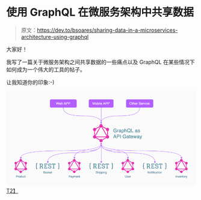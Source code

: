 # 使用 GraphQL 在微服务架构中共享数据

> 原文：<https://dev.to/bsoares/sharing-data-in-a-microservices-architecture-using-graphql>

大家好！

我写了一篇关于微服务架构之间共享数据的一些痛点以及 GraphQL 在某些情况下如何成为一个伟大的工具的帖子。

让我知道你的印象:-)

[![GraphQL as API Gateways](img/c349deaf3185f27719eaa043fe038538.png)T2】](https://labs.getninjas.com.br/sharing-data-in-a-microservices-architecture-using-graphql-97db59357602)